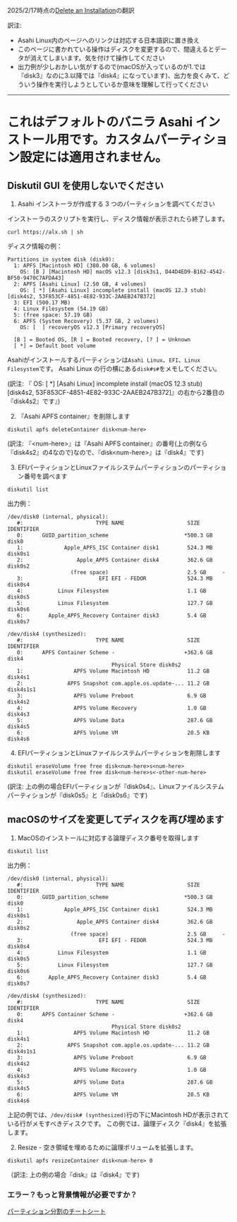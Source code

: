 2025/2/17時点の[Delete an Installation](https://github.com/AsahiLinux/docs/blob/main/docs/Delete-an-Installation.md)の翻訳

訳注: 
- Asahi Linux内のページへのリンクは対応する日本語訳に置き換え
- このページに書かれている操作はディスクを変更するので、間違えるとデータが消えてしまいます。気を付けて操作してください
- 出力例が少しおかしい気がするので(macOSが入っているのが1.では『disk3』なのに3.以降では『disk4』になっています)、出力を良くみて、どういう操作を実行しようとしているか意味を理解して行ってください

---
# これはデフォルトのバニラ Asahi インストール用です。カスタムパーティション設定には適用されません。

## Diskutil GUI を使用しないでください

1. Asahi インストーラが作成する 3 つのパーティションを調べてください

インストーラのスクリプトを実行し、ディスク情報が表示されたら終了します。

```
curl https://alx.sh | sh
```

ディスク情報の例：

```
Partitions in system disk (disk0):
  1: APFS [Macintosh HD] (380.00 GB, 6 volumes)
    OS: [B ] [Macintosh HD] macOS v12.3 [disk3s1, D44D4ED9-B162-4542-BF50-9470C7AFDA43]
  2: APFS [Asahi Linux] (2.50 GB, 4 volumes)
    OS: [ *] [Asahi Linux] incomplete install (macOS 12.3 stub) [disk4s2, 53F853CF-4851-4E82-933C-2AAEB247B372]
  3: EFI (500.17 MB)
  4: Linux Filesystem (54.19 GB)
  5: (free space: 57.19 GB)
  6: APFS (System Recovery) (5.37 GB, 2 volumes)
    OS: [  ] recoveryOS v12.3 [Primary recoveryOS]

  [B ] = Booted OS, [R ] = Booted recovery, [? ] = Unknown
  [ *] = Default boot volume
```

Asahiがインストールするパーティションは`Asahi Linux`、`EFI`、`Linux Filesystem`です。
Asahi Linux の行の横にある`disk#s#`をメモしてください。

(訳注: 『    OS: [ *] [Asahi Linux] incomplete install (macOS 12.3 stub) [disk4s2, 53F853CF-4851-4E82-933C-2AAEB247B372]』の右から2番目の『disk4s2』です』)
  
2. 『Asahi APFS container』を削除します

```
diskutil apfs deleteContainer disk<num-here>
```

(訳注: 『\<num-here\>』は『Asahi APFS container』の番号(上の例なら『disk4s2』の4なので)なので、『disk\<num-here\>』は『disk4』です)

3. EFIパーティションとLinuxファイルシステムパーティションのパーティション番号を調べます

```
diskutil list
```

出力例：

```
/dev/disk0 (internal, physical):
   #:                       TYPE NAME                    SIZE       IDENTIFIER
   0:      GUID_partition_scheme                        *500.3 GB   disk0
   1:             Apple_APFS_ISC Container disk1         524.3 MB   disk0s1
   2:                 Apple_APFS Container disk4         362.6 GB   disk0s2
                    (free space)                         2.5 GB     -
   3:                        EFI EFI - FEDOR             524.3 MB   disk0s4
   4:           Linux Filesystem                         1.1 GB     disk0s5
   5:           Linux Filesystem                         127.7 GB   disk0s6
   6:        Apple_APFS_Recovery Container disk3         5.4 GB     disk0s7

/dev/disk4 (synthesized):
   #:                       TYPE NAME                    SIZE       IDENTIFIER
   0:      APFS Container Scheme -                      +362.6 GB   disk4
                                 Physical Store disk0s2
   1:                APFS Volume Macintosh HD            11.2 GB    disk4s1
   2:              APFS Snapshot com.apple.os.update-... 11.2 GB    disk4s1s1
   3:                APFS Volume Preboot                 6.9 GB     disk4s2
   4:                APFS Volume Recovery                1.0 GB     disk4s3
   5:                APFS Volume Data                    287.6 GB   disk4s5
   6:                APFS Volume VM                      20.5 KB    disk4s6
```

4. EFIパーティションとLinuxファイルシステムパーティションを削除します

```
diskutil eraseVolume free free disk<num-here>s<num-here>
diskutil eraseVolume free free disk<num-here>s<-other-num-here>
```

(訳注: 上の例の場合EFIパーティションが『disk0s4』、Linuxファイルシステムパーティションが『disk0s5』と『disk0s6』です)

## macOSのサイズを変更してディスクを再び埋めます
1. MacOSのインストールに対応する論理ディスク番号を取得します

```
diskutil list
```
出力例： 

```
/dev/disk0 (internal, physical):
   #:                       TYPE NAME                    SIZE       IDENTIFIER
   0:      GUID_partition_scheme                        *500.3 GB   disk0
   1:             Apple_APFS_ISC Container disk1         524.3 MB   disk0s1
   2:                 Apple_APFS Container disk4         362.6 GB   disk0s2
                    (free space)                         2.5 GB     -
   3:                        EFI EFI - FEDOR             524.3 MB   disk0s4
   4:           Linux Filesystem                         1.1 GB     disk0s5
   5:           Linux Filesystem                         127.7 GB   disk0s6
   6:        Apple_APFS_Recovery Container disk3         5.4 GB     disk0s7

/dev/disk4 (synthesized):
   #:                       TYPE NAME                    SIZE       IDENTIFIER
   0:      APFS Container Scheme -                      +362.6 GB   disk4
                                 Physical Store disk0s2
   1:                APFS Volume Macintosh HD            11.2 GB    disk4s1
   2:              APFS Snapshot com.apple.os.update-... 11.2 GB    disk4s1s1
   3:                APFS Volume Preboot                 6.9 GB     disk4s2
   4:                APFS Volume Recovery                1.0 GB     disk4s3
   5:                APFS Volume Data                    287.6 GB   disk4s5
   6:                APFS Volume VM                      20.5 KB    disk4s6
```

上記の例では、`/dev/disk# (synthesized)`行の下にMacintosh HDが表示されている行がメモすべきディスクです。
この例では、論理ディスク『disk4』を拡張します。

2. Resize - 空き領域を埋めるために論理ボリュームを拡張します。

```
diskutil apfs resizeContainer disk<num-here> 0
```

（訳注: 上の例の場合『disk<num-here>』は『disk4』です)

### エラー？もっと背景情報が必要ですか？
[パーティション分割のチートシート](Partitioning-cheatsheet.md)
